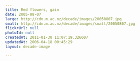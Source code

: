 ```yaml
---
title: Red flowers, gain
date: 2005-08-07
large: http://cdn.m.ac.nz/decade/images/20050807.jpg
small: http://cdn.m.ac.nz/decade/images/small/20050807.jpg
flickrUrl: null
photoId: null
createdAt: 2011-01-30 11:07:19.326607
updatedAt: 2006-04-18 00:45:29
layout: decade-image

---
```


